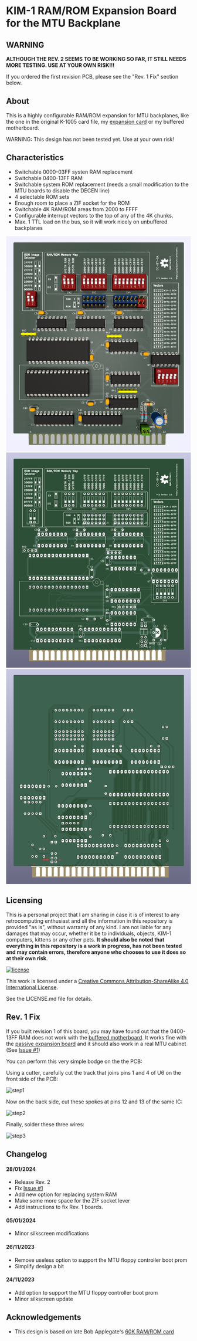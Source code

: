 # KIM-1 RAM/ROM Expansion Board for the MTU Backplane

## **WARNING**

**ALTHOUGH THE REV. 2 SEEMS TO BE WORKING SO FAR, IT STILL NEEDS MORE TESTING. USE AT YOUR OWN RISK!!!**

If you ordered the first revision PCB, please see the "Rev. 1 Fix" section below.

## About

This is a highly configurable RAM/ROM expansion for MTU backplanes, like the one in the original K-1005 card file, my [expansion card](https://github.com/eduardocasino/kim-1-mtu-expansion-card) or my buffered motherboard.

WARNING: This design has not been tested yet. Use at your own risk!

## Characteristics

* Switchable 0000-03FF systen RAM replacement
* Switchable 0400-13FF RAM
* Switchable system ROM replacement (needs a small modification to the MTU boards to disable the DECEN line)
* 4 selectable ROM sets
* Enough room to place a ZIF socket for the ROM
* Switchable 4K RAM/ROM areas from 2000 to FFFF
* Configurable interrupt vectors to the top of any of the 4K chunks.
* Max. 1 TTL load on the bus, so it will work nicely on unbuffered backplanes

![components](https://github.com/eduardocasino/kim-1-mtu-ram-rom/blob/main/images/kim-1-RAM-ROM.png?raw=true)
![front](https://github.com/eduardocasino/kim-1-mtu-ram-rom/blob/main/images/kim-1-RAM-ROM-front.png?raw=true)
![back](https://github.com/eduardocasino/kim-1-mtu-ram-rom/blob/main/images/kim-1-RAM-ROM-back.png?raw=true)

## Licensing

This is a personal project that I am sharing in case it is of interest to any retrocomputing enthusiast and all the information in this repository is provided "as is", without warranty of any kind. I am not liable for any damages that may occur, whether it be to individuals, objects, KIM-1 computers, kittens or any other pets. **It should also be noted that everything in this repository is a work in progress, has not been tested and may contain errors, therefore anyone who chooses to use it does so at their own risk**.

[![license](https://i.creativecommons.org/l/by-sa/4.0/88x31.png)](http://creativecommons.org/licenses/by-sa/4.0/)

This work is licensed under a [Creative Commons Attribution-ShareAlike 4.0 International License](http://creativecommons.org/licenses/by-sa/4.0/).

See the LICENSE.md file for details.

## Rev. 1 Fix

If you built revision 1 of this board, you may have found out that the 0400-13FF RAM does not work with the [buffered motherboard](https://github.com/eduardocasino/kim-1-mtu-motherboard). It works fine with the [passive expansion board](https://github.com/eduardocasino/kim-1-mtu-expansion-card) and it should also work in a real MTU cabinet (See [Issue #1](https://github.com/eduardocasino/kim-1-mtu-ram-rom/issues/1))

You can perform this very simple bodge on the the PCB:

Using a cutter, carefully cut the track that joins pins 1 and 4 of U6 on the front side of the PCB:

![step1](https://raw.githubusercontent.com/eduardocasino/kim-1-mtu-ram-rom/main/images/fix-pcb-cut-front.png)

Now on the back side, cut these spokes at pins 12 and 13 of the same IC:

![step2](https://raw.githubusercontent.com/eduardocasino/kim-1-mtu-ram-rom/main/images/fix-pcb-cut-back.png)

Finally, solder these three wires:

![step3](https://raw.githubusercontent.com/eduardocasino/kim-1-mtu-ram-rom/main/images/fix-pcb-wire-back.png)

## Changelog
#### 28/01/2024
* Release Rev. 2
* Fix [Issue #1](https://github.com/eduardocasino/kim-1-mtu-ram-rom/issues/1)
* Add new option for replacing system RAM
* Make some more space for the ZIF socket lever
* Add instructions to fix Rev. 1 boards.
#### 05/01/2024
* Minor silkscreen modifications
#### 26/11/2023
* Remove useless option to support the MTU floppy controller boot prom
* Simplify design a bit
#### 24/11/2023
* Add option to support the MTU floppy controller boot prom
* Minor silkscreen update

## Acknowledgements

* This design is based on late Bob Applegate's [60K RAM/ROM card](https://www.corshamtech.com/product/kim-1-60k-rameprom-board/)